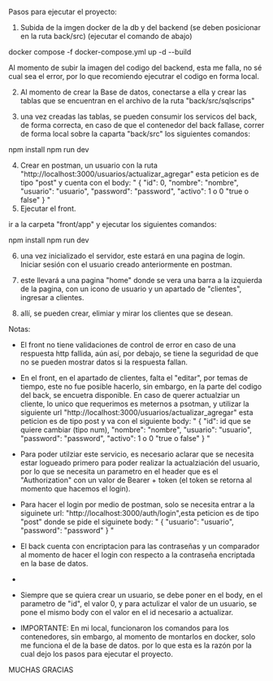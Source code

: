 Pasos para ejecutar el proyecto:

1. Subida de la imgen docker de la db y del backend (se deben posicionar en la ruta back/src) (ejecutar el comando de abajo)

docker compose -f docker-compose.yml up -d --build

Al momento de subir la imagen del  codigo del backend, esta me falla, no sé cual sea el error, por lo que recomiendo ejecutrar el codigo en forma local.

2. Al momento de crear la Base de datos, conectarse a ella y crear las tablas que se encuentran en el archivo de la ruta "back/src/sqlscrips"

3. una vez creadas las tablas, se pueden consumir los servicos del back, de forma correcta, en caso de que el contenedor del back fallase, correr de forma local
sobre la caparta "back/src" los siguientes comandos:

npm install
npm run dev

4. Crear en postman, un usuario con la ruta "http://localhost:3000/usuarios/actualizar_agregar" esta peticion es de tipo "post" y cuenta con el body:
"        {
            "id": 0,
            "nombre": "nombre",
            "usuario": "usuario",
            "password": "password",
            "activo": 1 o 0 "true o false"
        }
"
5. Ejecutar el front.

ir a la carpeta "front/app" y ejecutar los siguientes comandos:

npm install
npm run dev

6. una vez inicializado el servidor, este estará en una pagina de login. Iniciar sesión con el usuario creado anteriormente en postman.

7. este llevará a una pagina "home" donde se vera una barra a la izquierda de la pagina, con un icono de usuario y un apartado de "clientes", ingresar a clientes.

8. allí, se pueden crear, elimiar y mirar los clientes que se desean.


Notas:
- El front no tiene validaciones de control de error en caso de una respuesta http fallida, aún así, por debajo, se tiene la seguridad de que no se pueden mostrar datos si la respuesta fallan.

- En el front, en el apartado de clientes, falta el "editar", por temas de tiempo, este no fue posible hacerlo, sin embargo, en la parte del codigo del back, se encuetra disponible. En caso de querer actualziar un cliente, lo unico que requerimos es meternos a psotman, y utilizar la siguiente url
"http://localhost:3000/usuarios/actualizar_agregar" esta peticion es de tipo post y va con el siguiente body:
"        {
            "id": id que se quiere cambiar (tipo num),
            "nombre": "nombre",
            "usuario": "usuario",
            "password": "password",
            "activo": 1 o 0 "true o false"
        }
"
- Para poder utilziar este servicio, es necesario aclarar que se necesita estar logueado primero para poder realizar la actualziación del usuario, por lo que se necesita un parametro en el header que es el "Authorization" con un valor de Bearer + token (el token se retorna al momento que hacemos el login).

- Para hacer el login por medio de postman, solo se necesita entrar a la siguinete url: "http://localhost:3000/auth/login",esta peticion es de tipo "post" donde se pide el siguinete body:
"
{
            "usuario": "usuario",
            "password": "password"
}
"

- El back cuenta con encriptacion para las contraseñas y un comparador al momento de hacer el login con respecto a la contraseña encriptada en la base de datos.
- 

- Siempre que se quiera crear un usuario, se debe poner en el body, en el parametro de "id", el valor 0, y para actulizar el valor de un usuario, se pone el mismo body con el valor en el id necesario a actualizar.

- IMPORTANTE: En mi local, funcionaron los comandos para los contenedores, sin embargo, al momento de montarlos en docker, solo me funciona el de la base de datos. por  lo que esta es la razón por la cual dejo los pasos para ejecutar el proyecto.


MUCHAS GRACIAS